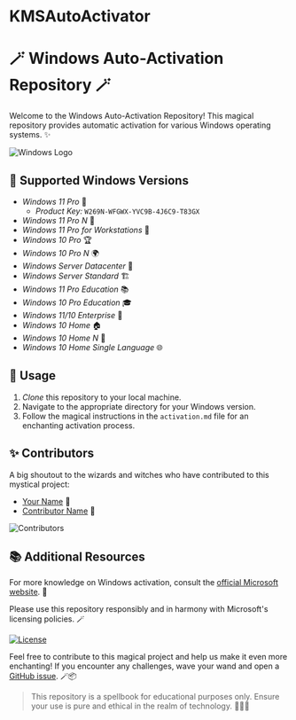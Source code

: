 # KMSAutoActivator
# 🪄 Windows Auto-Activation Repository 🪄

Welcome to the Windows Auto-Activation Repository! This magical repository provides automatic activation for various Windows operating systems. ✨

![Windows Logo](windows_logo.png)

## 🌟 Supported Windows Versions

- *Windows 11 Pro* 🌈
  - *Product Key:* `W269N-WFGWX-YVC9B-4J6C9-T83GX`
- *Windows 11 Pro N* 🌌
- *Windows 11 Pro for Workstations* 🚀
- *Windows 10 Pro* 🏆
- *Windows 10 Pro N* 🌍
- *Windows Server Datacenter* 🏢
- *Windows Server Standard* 🏗️
- *Windows 11 Pro Education* 📚
- *Windows 10 Pro Education* 🎓
- *Windows 11/10 Enterprise* 🏢
- *Windows 10 Home* 🏠
- *Windows 10 Home N* 🏡
- *Windows 10 Home Single Language* 🌐

## 🔮 Usage

1. *Clone* this repository to your local machine.
2. Navigate to the appropriate directory for your Windows version.
3. Follow the magical instructions in the `activation.md` file for an enchanting activation process.

## ✨ Contributors

A big shoutout to the wizards and witches who have contributed to this mystical project:

- [Your Name](https://github.com/yourusername) 🧙
- [Contributor Name](https://github.com/contributorusername) 🧚

![Contributors](contributors.png)

## 📚 Additional Resources

For more knowledge on Windows activation, consult the [official Microsoft website](https://www.microsoft.com/en-us/windows/get-windows-11). 📖

Please use this repository responsibly and in harmony with Microsoft's licensing policies. 🪄

[![License](https://img.shields.io/badge/License-MIT-yellow.svg)](https://opensource.org/licenses/MIT)

Feel free to contribute to this magical project and help us make it even more enchanting! If you encounter any challenges, wave your wand and open a [GitHub issue](https://github.com/yourusername/your-repo/issues). 🪄📦

> This repository is a spellbook for educational purposes only. Ensure your use is pure and ethical in the realm of technology. 🧙‍♂️✨
